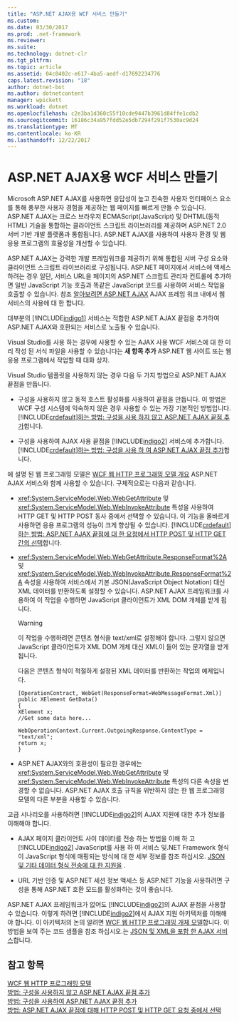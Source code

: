 ```yaml
---
title: "ASP.NET AJAX용 WCF 서비스 만들기"
ms.custom: 
ms.date: 03/30/2017
ms.prod: .net-framework
ms.reviewer: 
ms.suite: 
ms.technology: dotnet-clr
ms.tgt_pltfrm: 
ms.topic: article
ms.assetid: 04c0402c-e617-4ba5-aedf-d17692234776
caps.latest.revision: "18"
author: dotnet-bot
ms.author: dotnetcontent
manager: wpickett
ms.workload: dotnet
ms.openlocfilehash: c2e3ba1d360c55f10cde9447b3961d84ffe1cdb2
ms.sourcegitcommit: 16186c34a957fdd52e5db7294f291f7530ac9d24
ms.translationtype: MT
ms.contentlocale: ko-KR
ms.lasthandoff: 12/22/2017
---
```

# <a name="creating-wcf-services-for-aspnet-ajax"></a>ASP.NET AJAX용 WCF 서비스 만들기
Microsoft ASP.NET AJAX를 사용하면 응답성이 높고 친숙한 사용자 인터페이스 요소를 통해 풍부한 사용자 경험을 제공하는 웹 페이지를 빠르게 만들 수 있습니다. ASP.NET AJAX는 크로스 브라우저 ECMAScript(JavaScript) 및 DHTML(동적 HTML) 기술을 통합하는 클라이언트 스크립트 라이브러리를 제공하며 ASP.NET 2.0 서버 기반 개발 플랫폼과 통합됩니다. ASP.NET AJAX를 사용하여 사용자 환경 및 웹 응용 프로그램의 효율성을 개선할 수 있습니다.  
  
 ASP.NET AJAX는 강력한 개발 프레임워크를 제공하기 위해 통합된 서버 구성 요소와 클라이언트 스크립트 라이브러리로 구성됩니다. ASP.NET 페이지에서 서비스에 액세스하려는 경우 일단, 서비스 URL을 페이지의 ASP.NET 스크립트 관리자 컨트롤에 추가하면 일반 JavaScript 기능 호출과 똑같은 JavaScript 코드를 사용하여 서비스 작업을 호출할 수 있습니다. 참조 [알아보려면 ASP.NET AJAX](http://go.microsoft.com/fwlink/?LinkId=186475) AJAX 프레임 워크 내에서 웹 서비스의 사용에 대 한 합니다.  
  
 대부분의 [!INCLUDE[indigo1](../../../../includes/indigo1-md.md)] 서비스는 적합한 ASP.NET AJAX 끝점을 추가하여 ASP.NET AJAX와 호환되는 서비스로 노출될 수 있습니다.  
  
 Visual Studio를 사용 하는 경우에 사용할 수 있는 AJAX 사용 WCF 서비스에 대 한 미리 작성 된 서식 파일을 사용할 수 있습니다는 **새 항목 추가** ASP.NET 웹 사이트 또는 웹 응용 프로그램에서 작업할 때 대화 상자.  
  
 Visual Studio 템플릿을 사용하지 않는 경우 다음 두 가지 방법으로 ASP.NET AJAX 끝점을 만듭니다.  
  
-   구성을 사용하지 않고 동적 호스트 활성화를 사용하여 끝점을 만듭니다. 이 방법은 WCF 구성 시스템에 익숙하지 않은 경우 사용할 수 있는 가장 기본적인 방법입니다. [!INCLUDE[crdefault](../../../../includes/crdefault-md.md)][하는 방법: 구성을 사용 하지 않고 ASP.NET AJAX 끝점 추가](../../../../docs/framework/wcf/feature-details/how-to-add-an-aspnet-ajax-endpoint-without-using-configuration.md)합니다.  
  
-   구성을 사용하여 AJAX 사용 끝점을 [!INCLUDE[indigo2](../../../../includes/indigo2-md.md)] 서비스에 추가합니다. [!INCLUDE[crdefault](../../../../includes/crdefault-md.md)][하는 방법: 구성을 사용 하 여 ASP.NET AJAX 끝점 추가](../../../../docs/framework/wcf/feature-details/how-to-use-configuration-to-add-an-aspnet-ajax-endpoint.md)합니다.  
  
 에 설명 된 웹 프로그래밍 모델은 [WCF 웹 HTTP 프로그래밍 모델 개요](../../../../docs/framework/wcf/feature-details/wcf-web-http-programming-model-overview.md) ASP.NET AJAX 서비스와 함께 사용할 수 있습니다. 구체적으로는 다음과 같습니다.  
  
-   <xref:System.ServiceModel.Web.WebGetAttribute> 및 <xref:System.ServiceModel.Web.WebInvokeAttribute> 특성을 사용하여 HTTP GET 및 HTTP POST 동사 중에서 선택할 수 있습니다. 이 기능을 올바르게 사용하면 응용 프로그램의 성능이 크게 향상될 수 있습니다. [!INCLUDE[crdefault](../../../../includes/crdefault-md.md)][하는 방법: ASP.NET AJAX 끝점에 대 한 요청에서 HTTP POST 및 HTTP GET 간의 선택](../../../../docs/framework/wcf/feature-details/http-post-and-http-get-requests-for-aspnet-ajax-endpoints.md)합니다.  
  
-   <xref:System.ServiceModel.Web.WebGetAttribute.ResponseFormat%2A> 및 <xref:System.ServiceModel.Web.WebInvokeAttribute.ResponseFormat%2A> 속성을 사용하여 서비스에서 기본 JSON(JavaScript Object Notation) 대신 XML 데이터를 반환하도록 설정할 수 있습니다. ASP.NET AJAX 프레임워크를 사용하여 이 작업을 수행하면 JavaScript 클라이언트가 XML DOM 개체를 받게 됩니다.  
  
    > [!WARNING]
    >  이 작업을 수행하려면 콘텐츠 형식을 text/xml로 설정해야 합니다. 그렇지 않으면 JavaScript 클라이언트가 XML DOM 개체 대신 XML이 들어 있는 문자열을 받게 됩니다.  
  
     다음은 콘텐츠 형식이 적절하게 설정된 XML 데이터를 반환하는 작업의 예제입니다.  
  
    ```  
    [OperationContract, WebGet(ResponseFormat=WebMessageFormat.Xml)]  
    public XElement GetData()  
    {  
    XElement x;  
    //Get some data here...  
  
    WebOperationContext.Current.OutgoingResponse.ContentType = "text/xml";      
    return x;  
    }  
    ```  
  
-   ASP.NET AJAX와의 호환성이 필요한 경우에는 <xref:System.ServiceModel.Web.WebGetAttribute> 및 <xref:System.ServiceModel.Web.WebInvokeAttribute> 특성의 다른 속성을 변경할 수 없습니다. ASP.NET AJAX 호출 규칙을 위반하지 않는 한 웹 프로그래밍 모델의 다른 부분을 사용할 수 있습니다.  
  
 고급 시나리오를 사용하려면 [!INCLUDE[indigo2](../../../../includes/indigo2-md.md)]의 AJAX 지원에 대한 추가 정보를 이해해야 합니다.  
  
-   AJAX 페이지 클라이언트 사이 데이터를 전송 하는 방법을 이해 하 고 [!INCLUDE[indigo2](../../../../includes/indigo2-md.md)] JavaScript를 사용 하 여 서비스 및.NET Framework 형식이 JavaScript 형식에 매핑되는 방식에 대 한 세부 정보를 참조 하십시오. [JSON 및 기타 데이터 형식 전송에 대 한 지원을](../../../../docs/framework/wcf/feature-details/support-for-json-and-other-data-transfer-formats.md) .  
  
-   URL 기반 인증 및 ASP.NET 세션 정보 액세스 등 ASP.NET 기능을 사용하려면 구성을 통해 ASP.NET 호환 모드를 활성화하는 것이 좋습니다.  
  
 ASP.NET AJAX 프레임워크가 없어도 [!INCLUDE[indigo2](../../../../includes/indigo2-md.md)]의 AJAX 끝점을 사용할 수 있습니다. 이렇게 하려면 [!INCLUDE[indigo2](../../../../includes/indigo2-md.md)]에서 AJAX 지원 아키텍처를 이해해야 합니다. 이 아키텍처의 논의 알려면 [WCF 웹 HTTP 프로그래밍 개체 모델](../../../../docs/framework/wcf/feature-details/wcf-web-http-programming-object-model.md)합니다. 이 방법을 보여 주는 코드 샘플을 참조 하십시오.는 [JSON 및 XML을 포함 한 AJAX 서비스](../../../../docs/framework/wcf/samples/ajax-service-with-json-and-xml-sample.md)합니다.  
  
## <a name="see-also"></a>참고 항목  
 [WCF 웹 HTTP 프로그래밍 모델](../../../../docs/framework/wcf/feature-details/wcf-web-http-programming-model.md)  
 [방법: 구성을 사용하지 않고 ASP.NET AJAX 끝점 추가](../../../../docs/framework/wcf/feature-details/how-to-add-an-aspnet-ajax-endpoint-without-using-configuration.md)  
 [방법: 구성을 사용하여 ASP.NET AJAX 끝점 추가](../../../../docs/framework/wcf/feature-details/how-to-use-configuration-to-add-an-aspnet-ajax-endpoint.md)  
 [방법: ASP.NET AJAX 끝점에 대해 HTTP POST 및 HTTP GET 요청 중에서 선택](../../../../docs/framework/wcf/feature-details/http-post-and-http-get-requests-for-aspnet-ajax-endpoints.md)
